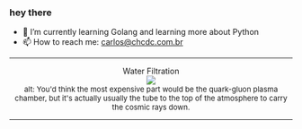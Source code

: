 ### hey there 

- :seedling: I’m currently learning Golang and learning more about Python
- :mailbox: How to reach me: carlos@chcdc.com.br


---


<!-- xkcd -->
<p align="center">Water Filtration</br><img src=https://imgs.xkcd.com/comics/water_filtration.png></br><font size =2>alt: You'd think the most expensive part would be the quark-gluon plasma chamber, but it's actually usually the tube to the top of the atmosphere to carry the cosmic rays down.</br></font></p></table></p> 


<!-- xkcd -->
---
